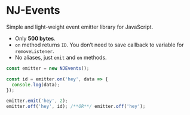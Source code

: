 # NJ-Events

Simple and light-weight event emitter library for JavaScript.

* Only **500 bytes**.
* `on` method returns `ID`. You don’t need to save
  callback to variable for `removeListener`.
* No aliases, just `emit` and `on` methods.

```js
const emitter = new NJEvents();

const id = emitter.on('hey', data => {
  console.log(data);
});

emitter.emit('hey', 2);
emitter.off('hey', id); /**OR**/ emitter.off('hey');
```
